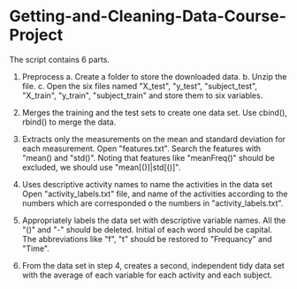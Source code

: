 # Getting-and-Cleaning-Data-Course-Project
The script contains 6 parts.
1. Preprocess
a. Create a folder to store the downloaded data.
b. Unzip the file.
c. Open the six files named "X_test", "y_test", "subject_test", "X_train", "y_train", "subject_train" and store them to six variables.

2. Merges the training and the test sets to create one data set.
Use cbind(), rbind() to merge the data.

3. Extracts only the measurements on the mean and standard deviation for each measurement.
Open "features.txt". Search the features with "mean() and "std()". Noting that features like "meanFreq()" should be excluded, we should use "mean[()]|std[()]".

4. Uses descriptive activity names to name the activities in the data set
Open "activity_labels.txt" file, and name of the activities according to the numbers which are corresponded o the numbers in "activity_labels.txt".

5. Appropriately labels the data set with descriptive variable names.
All the "()" and "-" should be deleted.
Initial of each word should be capital.
The abbreviations like "f", "t" should be restored to "Frequancy" and "Time".

6. From the data set in step 4, creates a second, independent tidy data set with the average of each variable for each activity and each subject.
